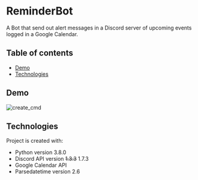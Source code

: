 # ReminderBot
A Bot that send out alert messages in a Discord server of upcoming events logged in a Google Calendar.

## Table of contents
* [Demo](#demo)
* [Technologies](#Technologies)

## Demo
![create_cmd](https://user-images.githubusercontent.com/55066273/141549058-e3d1be2f-fe16-4807-8b1b-0a82ebb062f9.gif) 

## Technologies
Project is created with:
* Python version 3.8.0
* Discord API version ~~1.3.3~~ 1.7.3
* Google Calendar API
* Parsedatetime version 2.6
